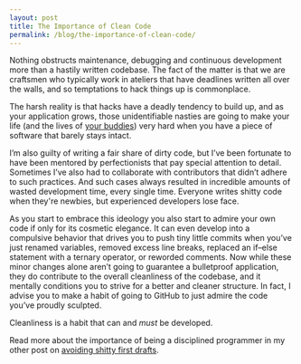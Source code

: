 ```yaml
---
layout: post
title: The Importance of Clean Code
permalink: /blog/the-importance-of-clean-code/
---
```


Nothing obstructs maintenance, debugging and continuous development more than a
hastily written codebase. The fact of the matter is that we are craftsmen who
typically work in ateliers that have deadlines written all over the walls, and
so temptations to hack things up is commonplace.

The harsh reality is that hacks have a deadly tendency to build up, and as your
application grows, those unidentifiable nasties are going to make your life
(and the lives of
[your buddies](http://ericnish.io/blog/consider-other-developers-first)) very
hard when you have a piece of software that barely stays intact.

I’m also guilty of writing a fair share of dirty code, but I’ve been fortunate
to have been mentored by perfectionists that pay special attention to detail.
Sometimes I’ve also had to collaborate with contributors that didn’t adhere to
such practices. And such cases always resulted in incredible amounts of wasted
development time, every single time. Everyone writes shitty code when they're
newbies, but experienced developers lose face.

As you start to embrace this ideology you also start to admire your own code if
only for its cosmetic elegance. It can even develop into a compulsive behavior
that drives you to push tiny little commits when you’ve just renamed variables,
removed excess line breaks, replaced an if–else statement with a ternary
operator, or reworded comments. Now while these minor changes alone aren’t
going to guarantee a bulletproof application, they do contribute to the overall
cleanliness of the codebase, and it mentally conditions you to strive for a
better and cleaner structure. In fact, I advise you to make a habit of going to
GitHub to just admire the code you’ve proudly sculpted.

Cleanliness is a habit that can and *must* be developed.

Read more about the importance of being a disciplined programmer in my other
post on
[avoiding shitty first drafts](http://ericnish.io/blog/no-shitty-first-drafts).
